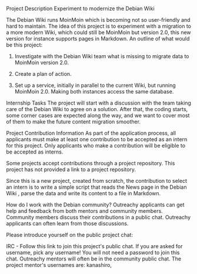 Project Description
Experiment to modernize the Debian Wiki

The Debian Wiki runs MoinMoin which is becoming not so user-friendly and hard to maintain. The idea of this project is to experiment with a migration to a more modern Wiki, which could still be MoinMoin but version 2.0, this new version for instance supports pages in Markdown. An outline of what would be this project:

1) Investigate with the Debian Wiki team what is missing to migrate data to MoinMoin version 2.0.

2) Create a plan of action.

3) Set up a service, initially in parallel to the current Wiki, but running MoinMoin 2.0. Making both instances access the same database.

 

Internship Tasks
The project will start with a discussion with the team taking care of the Debian Wiki to agree on a solution. After that, the coding starts, some corner cases are expected along the way, and we want to cover most of them to make the future content migration smoother.

Project Contribution Information
As part of the application process, all applicants must make at least one contribution to be accepted as an intern for this project. Only applicants who make a contribution will be eligible to be accepted as interns.

Some projects accept contributions through a project repository. This project has not provided a link to a project repository.

Since this is a new project, created from scratch, the contribution to select an intern is to write a simple script that reads the News page in the Debian Wiki , parse the data and write its content to a file in Markdown.

How do I work with the Debian community?
Outreachy applicants can get help and feedback from both mentors and community members. Community members discuss their contributions in a public chat. Outreachy applicants can often learn from those discussions.

Please introduce yourself on the public project chat:

IRC - Follow this link to join this project's public chat. If you are asked for username, pick any username! You will not need a password to join this chat.
Outreachy mentors will often be in the community public chat. The project mentor's usernames are: kanashiro,
